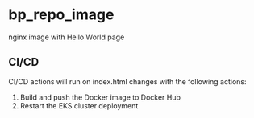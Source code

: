 # bp_repo_image

nginx image with Hello World page

## CI/CD
CI/CD actions will run on index.html changes with the following actions:
  1. Build and push the Docker image to Docker Hub
  2. Restart the EKS cluster deployment
